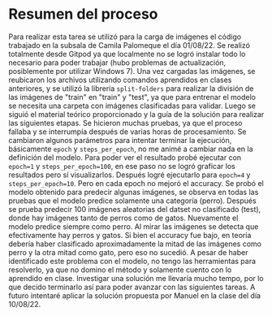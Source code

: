 # Resumen del proceso

Para realizar esta tarea se utilizó para la carga de imágenes el código trabajado en la subsala de Camila Palomeque el día 01/08/22. Se realizó totalmente desde Gitpod ya que localmente no se logró instalar todo lo necesario para poder trabajar (hubo problemas de actualización, posiblemente por utilizar Windows 7).
Una vez cargadas las imágenes, se reubicaron los archivos utilizando comandos aprendidos en clases anteriores, y se utilizó la librería `split-folders` para realizar la división de las imágenes de "train" en "train" y "test", ya que para entrenar el modelo se necesita una carpeta con imágenes clasificadas para validar.
Luego se siguió el material teórico proporcionado y la guía de la solución para realizar las siguientes etapas. Se hicieron muchas pruebas, ya que el proceso fallaba y se interrumpía después de varias horas de procesamiento.
Se cambiaron algunos parámetros para intentar terminar la ejecución, básicamente `epoch` y `steps_per_epoch`, no me animé a cambiar nada en la definición del modelo.
Para poder ver el resultado probé ejecutar con `epoch=1` y `steps_per_epoch=100`, en ese paso no se logró graficar los resultados pero sí visualizarlos.
Después logré ejecutarlo para `epoch=4` y `steps_per_epoch=10`. Pero en cada epoch no mejoró el accuracy.
Se probó el modelo obtenido para predecir algunas imágenes, se observa en todas las pruebas que el modelo predice solamente una categoría (perro). Después se prueba predecir 100 imágenes aleatorias del datset no clasificado (test), donde hay imágenes tanto de perros como de gatos. Nuevamente el modelo predice siempre como perro. Al mirar las imágenes se detecta que efectivamente hay perros y gatos.
Si bien el accuracy fue bajo, en teoría debería haber clasificado aproximadamente la mitad de las imágenes como perro y la otra mitad como gato, pero eso no sucedió. A pesar de haber identificado este problema con el modelo, no tengo las herramientas para resolverlo, ya que no domino el método y solamente cuento con lo aprendido en clase. Investigar una solución me llevaría mucho tempo, por lo que decido terminarlo así para poder avanzar con las siguientes tareas.
A futuro intentaré aplicar la solución propuesta por Manuel en la clase del día 10/08/22. 
